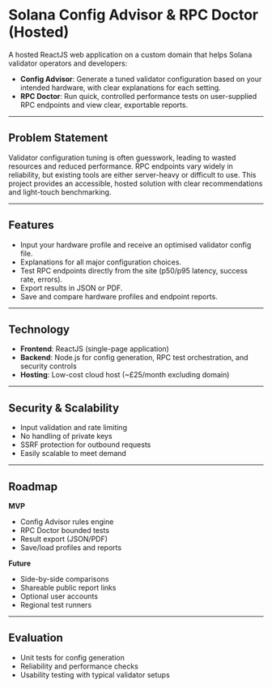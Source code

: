 # Solana Config Advisor & RPC Doctor (Hosted)

A hosted ReactJS web application on a custom domain that helps Solana validator operators and developers:

- **Config Advisor**: Generate a tuned validator configuration based on your intended hardware, with clear explanations for each setting.  
- **RPC Doctor**: Run quick, controlled performance tests on user-supplied RPC endpoints and view clear, exportable reports.

---

## Problem Statement
Validator configuration tuning is often guesswork, leading to wasted resources and reduced performance. RPC endpoints vary widely in reliability, but existing tools are either server-heavy or difficult to use. This project provides an accessible, hosted solution with clear recommendations and light-touch benchmarking.

---

## Features
- Input your hardware profile and receive an optimised validator config file.
- Explanations for all major configuration choices.
- Test RPC endpoints directly from the site (p50/p95 latency, success rate, errors).
- Export results in JSON or PDF.
- Save and compare hardware profiles and endpoint reports.

---

## Technology
- **Frontend**: ReactJS (single-page application)
- **Backend**: Node.js for config generation, RPC test orchestration, and security controls
- **Hosting**: Low-cost cloud host (~£25/month excluding domain)

---

## Security & Scalability
- Input validation and rate limiting
- No handling of private keys
- SSRF protection for outbound requests
- Easily scalable to meet demand

---

## Roadmap
**MVP**
- Config Advisor rules engine
- RPC Doctor bounded tests
- Result export (JSON/PDF)
- Save/load profiles and reports

**Future**
- Side-by-side comparisons
- Shareable public report links
- Optional user accounts
- Regional test runners

---

## Evaluation
- Unit tests for config generation
- Reliability and performance checks
- Usability testing with typical validator setups


